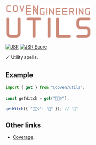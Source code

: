 <img alt="Coven Engineering Utils logo" src="https://raw.githubusercontent.com/covenengineering/libraries/main/@coven/utils/logo.svg" height="108" />

[![JSR](https://jsr.io/badges/@coven/utils)](https://jsr.io/@coven/utils)
[![JSR Score](https://jsr.io/badges/@coven/utils/score)](https://jsr.io/@coven/utils/score)

🪄 Utility spells.

## Example

```typescript
import { get } from "@coven/utils";

const getWitch = get("🧙🏻‍♀️");

getWitch({ "🧙🏻‍♀️": "🎃" }); // "🎃"
```

## Other links

- [Coverage](https://coveralls.io/github/covenengineering/libraries).
